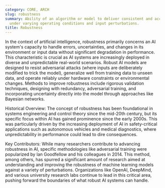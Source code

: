```yaml
---
category: CORE, ARCH
slug: robustness
summary: Ability of an algorithm or model to deliver consistent and accurate results
  under varying operating conditions and input perturbations.
title: Robustness
---
```


In the context of artificial intelligence, robustness primarily concerns an AI system's capacity to handle errors, uncertainties, and changes in its environment or input data without significant degradation in performance. This characteristic is crucial as AI systems are increasingly deployed in diverse and unpredictable real-world scenarios. Robust AI models are designed to resist adversarial attacks (where inputs are deliberately modified to trick the model), generalize well from training data to unseen data, and operate reliably under hardware constraints or environmental changes. Methods to improve robustness include rigorous validation techniques, designing with redundancy, adversarial training, and incorporating uncertainty directly into the model through approaches like Bayesian networks.

Historical Overview:
The concept of robustness has been foundational in systems engineering and control theory since the mid-20th century, but its specific focus within AI has gained prominence since the early 2000s. This was particularly driven by the increasing deployment of AI in safety-critical applications such as autonomous vehicles and medical diagnostics, where unpredictability in performance could lead to dire consequences.

Key Contributors:
While many researchers contribute to advancing robustness in AI, specific methodologies like adversarial training were popularized by Ian Goodfellow and his colleagues in 2014. This method, among others, has spurred a significant amount of research aimed at understanding and improving the robustness of machine learning models against a variety of perturbations. Organizations like OpenAI, DeepMind, and various university research labs continue to lead in this critical area, pushing forward the boundaries of what robust AI systems can handle.